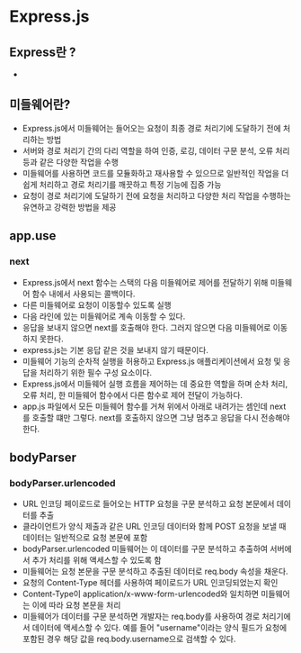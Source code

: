 # Express.js 

## Express란 ?
- 
## 미들웨어란?
- Express.js에서 미들웨어는 들어오는 요청이 최종 경로 처리기에 도달하기 전에 처리하는 방법
- 서버와 경로 처리기 간의 다리 역할을 하여 인증, 로깅, 데이터 구문 분석, 오류 처리 등과 같은 다양한 작업을 수행
- 미들웨어를 사용하면 코드를 모듈화하고 재사용할 수 있으므로 일반적인 작업을 더 쉽게 처리하고 경로 처리기를 깨끗하고 특정 기능에 집중 가능
- 요청이 경로 처리기에 도달하기 전에 요청을 처리하고 다양한 처리 작업을 수행하는 유연하고 강력한 방법을 제공

## app.use

### next
- Express.js에서 next 함수는 스택의 다음 미들웨어로 제어를 전달하기 위해 미들웨어 함수 내에서 사용되는 콜백이다.
- 다른 미들웨어로 요청이 이동할수 있도록 실행
- 다음 라인에 있는 미들웨어로 계속 이동할 수 있다.
- 응답을 보내지 않으면 next를 호출해야 한다. 그러지 않으면 다음 미들웨어로 이동하지 못한다.
 - express.js는 기본 응답 같은 것을 보내지 않기 때문이다.
- 미들웨어 기능의 순차적 실행을 허용하고 Express.js 애플리케이션에서 요청 및 응답을 처리하기 위한 필수 구성 요소이다.
- Express.js에서 미들웨어 실행 흐름을 제어하는 ​​데 중요한 역할을 하며 순차 처리, 오류 처리, 한 미들웨어 함수에서 다른 함수로 제어 전달이 가능하다.
- app.js 파일에서 모든 미들웨어 함수를 거쳐 위에서 아래로 내려가는 셈인데 next를 호출할 떄만 그렇다. next를 호출하지 않으면 그냥 멈추고 응답을 다시 전송해야 한다.

##  bodyParser
###  bodyParser.urlencoded
- URL 인코딩 페이로드로 들어오는 HTTP 요청을 구문 분석하고 요청 본문에서 데이터를 추출
- 클라이언트가 양식 제출과 같은 URL 인코딩 데이터와 함께 POST 요청을 보낼 때 데이터는 일반적으로 요청 본문에 포함
- bodyParser.urlencoded 미들웨어는 이 데이터를 구문 분석하고 추출하여 서버에서 추가 처리를 위해 액세스할 수 있도록 함
- 미들웨어는 요청 본문을 구문 분석하고 추출된 데이터로 req.body 속성을 채운다.
- 요청의 Content-Type 헤더를 사용하여 페이로드가 URL 인코딩되었는지 확인
- Content-Type이 application/x-www-form-urlencoded와 일치하면 미들웨어는 이에 따라 요청 본문을 처리
- 미들웨어가 데이터를 구문 분석하면 개발자는 req.body를 사용하여 경로 처리기에서 데이터에 액세스할 수 있다. 예를 들어 "username"이라는 양식 필드가 요청에 포함된 경우 해당 값을 req.body.username으로 검색할 수 있다.
